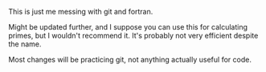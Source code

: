 This is just me messing with git and fortran.

Might be updated further, and I suppose you can use this for calculating primes, but I wouldn't recommend it.  It's probably not very efficient despite the name.

Most changes will be practicing git, not anything actually useful for code.
